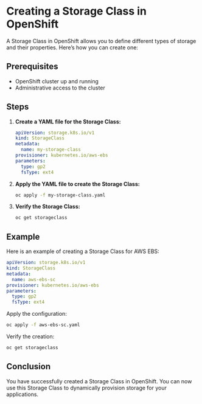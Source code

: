 # Creating a Storage Class in OpenShift

A Storage Class in OpenShift allows you to define different types of storage and their properties. Here’s how you can create one:

## Prerequisites

- OpenShift cluster up and running
- Administrative access to the cluster

## Steps

1. **Create a YAML file for the Storage Class:**

    ```yaml
    apiVersion: storage.k8s.io/v1
    kind: StorageClass
    metadata:
      name: my-storage-class
    provisioner: kubernetes.io/aws-ebs
    parameters:
      type: gp2
      fsType: ext4
    ```

2. **Apply the YAML file to create the Storage Class:**

    ```sh
    oc apply -f my-storage-class.yaml
    ```

3. **Verify the Storage Class:**

    ```sh
    oc get storageclass
    ```

## Example

Here is an example of creating a Storage Class for AWS EBS:

```yaml
apiVersion: storage.k8s.io/v1
kind: StorageClass
metadata:
  name: aws-ebs-sc
provisioner: kubernetes.io/aws-ebs
parameters:
  type: gp2
  fsType: ext4
```

Apply the configuration:

```sh
oc apply -f aws-ebs-sc.yaml
```

Verify the creation:

```sh
oc get storageclass
```

## Conclusion

You have successfully created a Storage Class in OpenShift. You can now use this Storage Class to dynamically provision storage for your applications.
